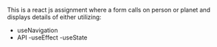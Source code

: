 This is a react js assignment where a form calls on person or planet and displays details of either utilizing:
- useNavigation
- API
-useEffect
-useState